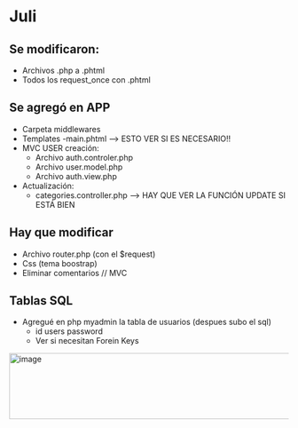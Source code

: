 # Juli
## Se modificaron:
- Archivos .php a .phtml
- Todos los request_once con .phtml
## Se agregó en APP
  - Carpeta middlewares
  - Templates
    -main.phtml --> ESTO VER SI ES NECESARIO!!   
  - MVC USER creación:
    - Archivo auth.controler.php
    - Archivo user.model.php
    - Archivo auth.view.php
  - Actualización:
    - categories.controller.php --> HAY QUE VER LA FUNCIÓN UPDATE SI ESTÁ BIEN
## Hay que modificar 
- Archivo router.php (con el $request)
- Css (tema boostrap)
- Eliminar comentarios // MVC
## Tablas SQL
- Agregué en php myadmin la tabla de usuarios (despues subo el sql) 
    - id users password
    - Ver si necesitan Forein Keys
 
<img width="733" height="119" alt="image" src="https://github.com/user-attachments/assets/a0e090ac-9453-4f4d-87ce-5fa3b661f9db" />



